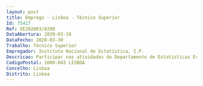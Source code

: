 ```yaml
--- 
layout: post
title: Emprego - Lisboa - Técnico Superior
Id: 75417
Ref: OE202003/0298
DataAbertura: 2020-03-10
DataFecho: 2020-03-30
Trabalho: Técnico Superior
Empregador: Instituto Nacional de Estatística, I.P.
Descricao: Participar nas atividades do Departamento de Estatísticas Económicas, concretamente no Serviço de Estatísticas das Empresas. Os trabalhos de produção estatística a desenvolver, em integração na equipa do Serviço, abrangem, entre outros aspetos • Colaboração no desenvolvimento das operações estatísticas na área das contas integradas das empresas, grupos de empresas, demografia das empresas, tecnologias da informação e da comunicação nas empresas, inovação nas empresas, informação trimestral das empresas, estatísticas da globalização • Compilação, tratamento a análise de informação de natureza administrativa • Produção de resultados para difusão • Divulgação de resultados de forma acessível e inovadora • Participação nos processos de atualização e desenvolvimento metodológico das operações estatísticas • Articulação com outras entidades, nomeadamente o Eurostat, no âmbito da avaliação de qualidade e implementação de métodos inovadores na produção de estatísticas das empresas.
CodigoPostal: 1000-043 LISBOA
Concelho: Lisboa
Distrito: Lisboa
--- 
```

